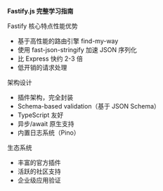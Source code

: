 **Fastify.js 完整学习指南**

Fastify 核心特点性能优势
- 基于高性能的路由引擎 find-my-way
- 使用 fast-json-stringify 加速 JSON 序列化
- 比 Express 快约 2-3 倍
- 低开销的请求处理

架构设计
- 插件架构，完全封装
- Schema-based validation（基于 JSON Schema）
- TypeScript 友好
- 异步/await 原生支持
- 内置日志系统（Pino）

生态系统
- 丰富的官方插件
- 活跃的社区支持
- 企业级应用验证
